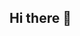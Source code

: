 ## Hi there 👋

<!--
**lejone20/lejone20** is a ✨ _special_ ✨ repository because its `README.md` (this file) appears on your GitHub profile.
<header>
    <h1>Lillian Jones<\h1>
<headwr>

Here are some ideas to get you started:

- 🔭 I’m currently working on ...
- 🌱 I’m currently learning ...
- 👯 I’m looking to collaborate on ...
- 🤔 I’m looking for help with ...
- 💬 Ask me about ...
- 📫 How to reach me: ...
- 😄 Pronouns: ...
- ⚡ Fun fact: ...
-->
